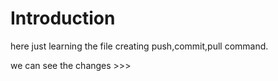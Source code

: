 # Introduction

here just learning the file creating push,commit,pull command.

we can see the changes >>>
